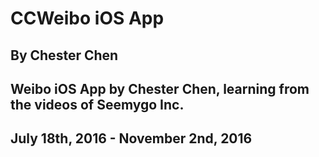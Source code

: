 # CCWeibo iOS App
## By Chester Chen
## Weibo iOS App by Chester Chen, learning from the videos of Seemygo Inc.
## July 18th, 2016 - November 2nd, 2016
